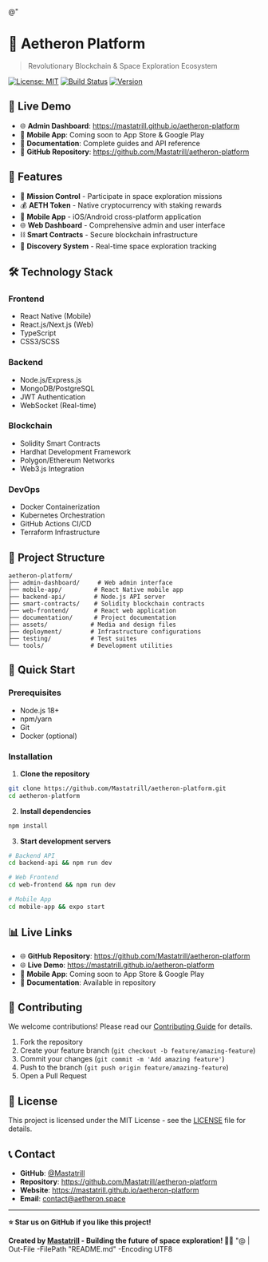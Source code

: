 @"
# 🌌 Aetheron Platform

> Revolutionary Blockchain & Space Exploration Ecosystem

[![License: MIT](https://img.shields.io/badge/License-MIT-yellow.svg)](https://opensource.org/licenses/MIT)
[![Build Status](https://img.shields.io/badge/build-passing-brightgreen.svg)](https://github.com/Mastatrill/aetheron-platform)
[![Version](https://img.shields.io/badge/version-2.0.0-blue.svg)](https://github.com/Mastatrill/aetheron-platform)

## 🚀 **Live Demo**
- 🌐 **Admin Dashboard**: https://mastatrill.github.io/aetheron-platform
- 📱 **Mobile App**: Coming soon to App Store & Google Play
- 📖 **Documentation**: Complete guides and API reference
- 🔗 **GitHub Repository**: https://github.com/Mastatrill/aetheron-platform

## 🎯 **Features**
- 🎯 **Mission Control** - Participate in space exploration missions
- 💰 **AETH Token** - Native cryptocurrency with staking rewards
- 📱 **Mobile App** - iOS/Android cross-platform application
- 🌐 **Web Dashboard** - Comprehensive admin and user interface
- ⛓️ **Smart Contracts** - Secure blockchain infrastructure
- 🔭 **Discovery System** - Real-time space exploration tracking

## 🛠️ **Technology Stack**

### **Frontend**
- React Native (Mobile)
- React.js/Next.js (Web)
- TypeScript
- CSS3/SCSS

### **Backend**
- Node.js/Express.js
- MongoDB/PostgreSQL
- JWT Authentication
- WebSocket (Real-time)

### **Blockchain**
- Solidity Smart Contracts
- Hardhat Development Framework
- Polygon/Ethereum Networks
- Web3.js Integration

### **DevOps**
- Docker Containerization
- Kubernetes Orchestration
- GitHub Actions CI/CD
- Terraform Infrastructure

## 📁 **Project Structure**

```
aetheron-platform/
├── admin-dashboard/     # Web admin interface
├── mobile-app/         # React Native mobile app
├── backend-api/        # Node.js API server
├── smart-contracts/    # Solidity blockchain contracts
├── web-frontend/       # React web application
├── documentation/      # Project documentation
├── assets/            # Media and design files
├── deployment/        # Infrastructure configurations
├── testing/           # Test suites
└── tools/             # Development utilities
```

## 🚀 **Quick Start**

### **Prerequisites**
- Node.js 18+
- npm/yarn
- Git
- Docker (optional)

### **Installation**

1. **Clone the repository**
```bash
git clone https://github.com/Mastatrill/aetheron-platform.git
cd aetheron-platform
```

2. **Install dependencies**
```bash
npm install
```

3. **Start development servers**
```bash
# Backend API
cd backend-api && npm run dev

# Web Frontend
cd web-frontend && npm run dev

# Mobile App
cd mobile-app && expo start
```

## 📊 **Live Links**

- 🌐 **GitHub Repository**: https://github.com/Mastatrill/aetheron-platform
- 🌐 **Live Demo**: https://mastatrill.github.io/aetheron-platform
- 📱 **Mobile App**: Coming soon to App Store & Google Play
- 📖 **Documentation**: Available in repository

## 🤝 **Contributing**

We welcome contributions! Please read our [Contributing Guide](CONTRIBUTING.md) for details.

1. Fork the repository
2. Create your feature branch (`git checkout -b feature/amazing-feature`)
3. Commit your changes (`git commit -m 'Add amazing feature'`)
4. Push to the branch (`git push origin feature/amazing-feature`)
5. Open a Pull Request

## 📄 **License**

This project is licensed under the MIT License - see the [LICENSE](LICENSE) file for details.

## 📞 **Contact**

- **GitHub**: [@Mastatrill](https://github.com/Mastatrill)
- **Repository**: https://github.com/Mastatrill/aetheron-platform
- **Website**: https://mastatrill.github.io/aetheron-platform
- **Email**: contact@aetheron.space

---

**⭐ Star us on GitHub if you like this project!**

**Created by [Mastatrill](https://github.com/Mastatrill) - Building the future of space exploration! 🌌🚀**
"@ | Out-File -FilePath "README.md" -Encoding UTF8
